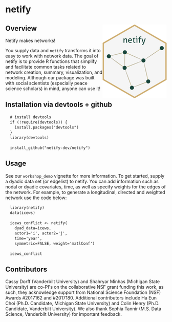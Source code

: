 # netify

## Overview <img src="https://raw.githubusercontent.com/netify-dev/netify/main/man/figures/hex.png" align = "right" alt="hex" width="200px">

Netify makes networks!

You supply data and `netify` transforms it into easy to work with network data.  The goal of netify is to provide R functions that simplify and facilitate common tasks related to network creation, summary, visualization, and modeling. Although our package was built with social scientists (especially peace science scholars) in mind, anyone can use it!

## Installation via devtools + github

      # install devtools
      if (!require(devtools)) {
        install.packages("devtools")
      }
      library(devtools)

      install_github("netify-dev/netify")


## Usage

See our `workshop_demo` vignette for more information. To get started, supply a dyadic data set (or edgelist) to netify. You can add information such as nodal or dyadic covariates, time, as well as specify weights for the edges of the network. For example, to generate a longitudinal, directed and weighted network use the code below:

      library(netify)
      data(icews)

      icews_conflict <- netify(
        dyad_data=icews,
        actor1='i', actor2='j',
        time='year',
        symmetric=FALSE, weight='matlConf')

      icews_conflict

## Contributors

Cassy Dorff (Vanderbilt University) and Shahryar Minhas (Michigan State University) are co-PI's on the collaborative NSF grant funding this work, as such, they acknowledge support from National Science Foundation (NSF) Awards #2017162 and #2017180. Additional contributors include Ha Eun Choi (Ph.D. Candidate, Michigan State University) and Colin Henry (Ph.D. Candidate, Vanderbilt University). We also thank Sophia Tannir (M.S. Data Science, Vanderbilt University) for important feedback. 
